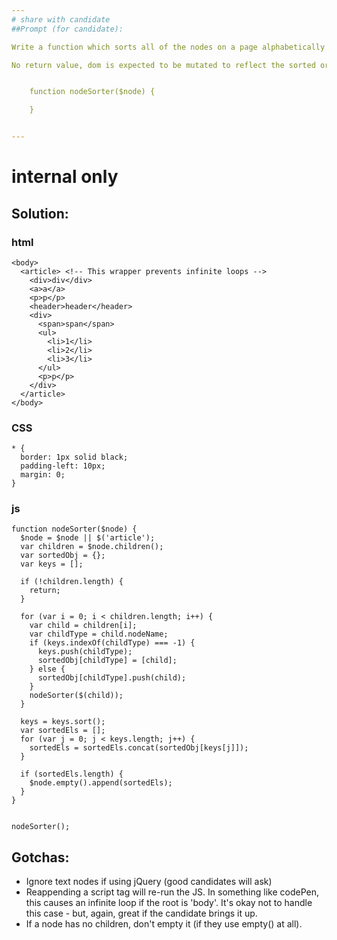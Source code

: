 ```yaml
---
# share with candidate
##Prompt (for candidate):

Write a function which sorts all of the nodes on a page alphabetically by tag name. If a node has children, its children should be similarly sorted. So, if a node has 2 children, a div then an anchor, after sorting the order should be anchor then div.

No return value, dom is expected to be mutated to reflect the sorted order.


    function nodeSorter($node) {

    }


---
```


# internal only

## Solution:

### html

    <body>
      <article> <!-- This wrapper prevents infinite loops -->
        <div>div</div>
        <a>a</a>
        <p>p</p>
        <header>header</header>
        <div>
          <span>span</span>
          <ul>
            <li>1</li>
            <li>2</li>
            <li>3</li>
          </ul>
          <p>p</p>
        </div>
      </article>
    </body>


### CSS
    * {
      border: 1px solid black;
      padding-left: 10px;
      margin: 0;
    }


### js
    function nodeSorter($node) {
      $node = $node || $('article');
      var children = $node.children();
      var sortedObj = {};
      var keys = [];

      if (!children.length) {
        return;
      }

      for (var i = 0; i < children.length; i++) {
        var child = children[i];
        var childType = child.nodeName;
        if (keys.indexOf(childType) === -1) {
          keys.push(childType);
          sortedObj[childType] = [child];
        } else {
          sortedObj[childType].push(child);
        }
        nodeSorter($(child));
      }

      keys = keys.sort();
      var sortedEls = [];
      for (var j = 0; j < keys.length; j++) {
        sortedEls = sortedEls.concat(sortedObj[keys[j]]);
      }

      if (sortedEls.length) {
        $node.empty().append(sortedEls);
      }
    }


    nodeSorter();



## Gotchas:
- Ignore text nodes if using jQuery (good candidates will ask)
- Reappending a script tag will re-run the JS. In something like codePen, this causes an infinite loop if the root is 'body'. It's okay not to handle this case - but, again, great if the candidate brings it up.
- If a node has no children, don't empty it (if they use empty() at all).
